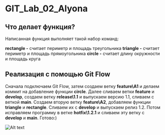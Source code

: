 # GIT_Lab_02_Alyona
## Что делает функция?
Написанная функция выполняет такой набор команд:

**rectangle -** считает периметр и площадь треугольника
**triangle -** считает периметр и площадь прямоугольника
**circle -** считает длину окружности и площадь круга

## Реализация с помощью Git Flow
Сначала подключаем Git Flow, затем создаем ветку **feature\A1** и делаем коммит на добавление функции **circle**. 
Далее сливаем ветки **feature** и **develop**, создаем ветку **release\1.1** и выпускаем версию 1.1, сливаем с веткой **main**.
Создаем вторую ветку **feature\A2**, добавляем функции **triangle** и **rectangle**. Сливаем их с **develop** и  выпускаем релиз 1.2.
Потом исправляем программу в ветке **hotfix\1.2.1** и сливаем эту ветку с **develop** и **main**. Готово:)

![Alt text](https://icdn.lenta.ru/images/2019/12/29/16/20191229162041144/pwa_list_rect_1280_35b06e2bd3403fb2d4748e36b1e25189.png)
